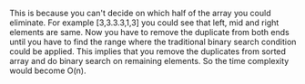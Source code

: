 This is because you can't decide on which half of the array you could eliminate. For example [3,3.3.3,1,3] you could see that left, mid and right elements are same. Now you have to remove the duplicate from both ends until you have to find the range where the traditional binary search condition could be applied. This implies that you remove the duplicates from sorted array and do binary search on remaining elements. So the time complexity would become O(n).